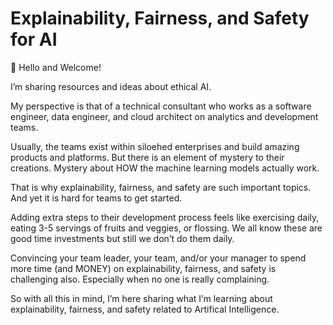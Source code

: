 # Explainability, Fairness, and Safety for AI

👋 Hello and Welcome!  

I’m sharing resources and ideas about ethical AI.    

My perspective is that of a technical consultant who works as a software engineer, data engineer, and cloud architect on analytics and development teams. 

Usually, the teams exist within siloehed enterprises and build amazing products and platforms. But there is an element of mystery to their creations. Mystery about HOW the machine learning models actually work.  

That is why explainability, fairness, and safety are such important topics. And yet it is hard for teams to get started.  

Adding extra steps to their development process feels like exercising daily, eating 3-5 servings of fruits and veggies, or flossing. We all know these are good time investments but still we don’t do them daily.  

Convincing your team leader, your team, and/or your manager to spend more time (and MONEY) on explainability, fairness, and safety is challenging also. Especially when no one is really complaining. 

So with all this in mind, I’m here sharing what I’m learning about explainability, fairness, and safety related to Artifical Intelligence.


